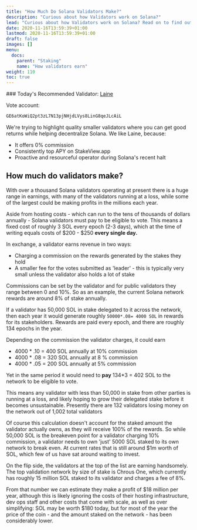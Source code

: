 ```yaml
---
title: "How Much Do Solana Validators Make?"
description: "Curious about how Validators work on Solana?"
lead: "Curious about how Validators work on Solana? Read on to find out what their rewards are"
date: 2020-11-16T13:59:39+01:00
lastmod: 2020-11-16T13:59:39+01:00
draft: false
images: []
menu:
  docs:
    parent: "Staking"
    name: "How validators earn"
weight: 110
toc: true
---
```



<div class="alert alert-warning" icon="💡">
  <div class="p-3 text-center">
### Today's Recommended Validator: <a href='https://laine.co.za/solana?utm_source=solanaguide' target=_blank onclick="plausible('Validator Link')">Laine</a>

Vote account:

<div onclick="plausible('Vote Account')">

```bash
GE6atKoWiQ2pt3zL7N13pjNHjdLVys8LinG8qeJLcAiL
```

</div>

We're trying to highlight quality smaller validators where you can get good returns while helping decentralize Solana.
We like Laine, because:

- It offers 0% commission
- Consistently top APY on StakeView.app
- Proactive and resourceful operator during Solana's recent halt
</div>
</div>


## How much do validators make?

With over a thousand Solana validators operating at present there is a huge range in earnings, with many of the validators running at a loss, while some of the largest could be making profits in the millions each year.

Aside from hosting costs - which can run to the tens of thousands of dollars annually - Solana validators must pay to be eligible to vote. This means a fixed cost of roughly 3 SOL every epoch (2-3 days), which at the time of writing equals costs of $200 - $250 **every single day.**

In exchange, a validator earns revenue in two ways:

- Charging a commission on the rewards generated by the stakes they hold
- A smaller fee for the votes submitted as 'leader' - this is typically very small unless the validator also holds a lot of stake

Commissions can be set by the validator and for public validators they range between 0 and 10%. So as an example, the current Solana network rewards are around 8% of stake annually.

If a validator has 50,000 SOL in stake delegated to it across the network, then each year it would generate roughly `50000*.08= 4000 SOL` in rewards for its stakeholders. Rewards are paid every epoch, and there are roughly 134 epochs in the year.

Depending on the commission the validator charges, it could earn

- 4000 * .10 = 400 SOL annually at 10% commission
- 4000 * .08 = 320 SOL annually at 8 % commission
- 4000 * .05 = 200 SOL annually at 5% commission

Yet in the same period it would need to **pay** 134*3 = 402 SOL to the network to be eligible to vote.

This means any validator with less than 50,000 in stake from other parties is running at a loss, and likely hoping to grow their delegated stake before it becomes unsustainable. Presently there are 132 validators losing money on the network out of 1,002 total validators

Of course this calculation doesn't account for the staked amount the validator actually owns, as they will receive 100% of the rewards. So while 50,000 SOL is the breakeven point for a validator charging 10% commission, a validator needs to own 'just' 5000 SOL staked to its own network to break even. At current rates that is still around $1m worth of SOL, which few of us have sat around waiting to invest.

On the flip side, the validators at the top of the list are earning handsomely. The top validation network by size of stake is Chrous One, which currently has roughly 15 million SOL staked to its validator and charges a fee of 8%.

From that number we can estimate they make a profit of $18 million per year, although this is likely ignoring the costs of their hosting infrastructure, dev ops staff and other costs that come with scale, as well as over simplifying: SOL may be worth $180 today, but for most of the year the price of the coin - and the amount staked on the network - has been considerably lower.
